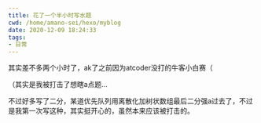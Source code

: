 ```yaml
---
title: 花了一个半小时写水题
cwd: /home/amano-sei/hexo/myblog
date: 2020-12-09 18:24:33
tags:
- 日常
---
```


其实差不多两个小时了，ak了之前因为atcoder没打的牛客小白赛（

（其实是我被打击了想瞎a点题...

不过好多写了二分，某道优先队列用离散化加树状数组最后二分强a过去了，不过是我第一次写这种，其实挺开心的，虽然本来应该被打击的。

